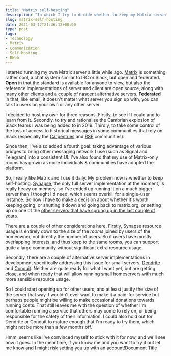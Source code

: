 ```yaml
---
title: "Matrix self-hosting"
description: "In which I try to decide whether to keep my Matrix server running."
slug: matrix-self-hosting
date: 2021-03-12T21:36:12+00:00
type: post
tags:
- Technology
- Matrix
- Communication
- Self-hosting
- DWeb
---
```


 
I started running my own Matrix server a little while ago. [Matrix](https://matrix.org) is something rather cool, a chat system similar to IRC or Slack, but open and federated. **Open** in that the standard is available for anyone to view, but also the reference implementations of server and client are open source, along with many other clients and a couple of nascent alternative servers. **Federated** in that, like email, it doesn't matter what server you sign up with, you can talk to users on your own or any other server. 

I decided to host my own for three reasons. Firstly, to see if I could and to learn from it. Secondly, to try and rationalise the Cambrian explosion of Slack teams I was being added to in 2019. Thirdly, to take some control of the loss of access to historical messages in some communities that rely on Slack (especially the [Carpentries](https://carpentries.org) and [RSE](https://society-rse.org/) communities).

Since then, I've also added a fourth goal: taking advantage of various bridges to bring other messaging network I use (such as Signal and Telegram) into a consistent UI. I've also found that my use of Matrix-only rooms has grown as more individuals & communities have adopted the platform.

So, I really like Matrix and I use it daily. My problem now is whether to keep self-hosting. [Synapse](https://matrix.org/docs/projects/server/synapse), the only full server implementation at the moment, is really heavy on memory, so I've ended up running it on a much bigger server than I thought I'd need, which seems overkill for a single-user instance. So now I have to make a decision about whether it's worth keeping going, or shutting it down and going back to matrix.org, or setting up on one of the [other servers that have sprung up in the last couple of years](https://publiclist.anchel.nl/).

There are a couple of other considerations here. Firstly, Synapse resource usage is entirely down to the size of the *rooms* joined by users of the homeowner, not directly the number of users. So if users have mostly overlapping interests, and thus keep to the same rooms, you can support quite a large community without significant extra resource usage.

Secondly, there are a couple of alternative server implementations in development specifically addressing this issue for small servers. [Dendrite](https://github.com/matrix-org/dendrite) and [Conduit](https://conduit.rs/). Neither are quite ready for what I want yet, but are getting close, and when ready that will allow running small homeservers with much more sensible resource usage.

So I could start opening up for other users, and at least justify the size of the server that way. I wouldn't ever want to make it a paid-for service but perhaps people might be willing to make occasional donations towards running costs. That still leaves me with the question of whether I'm comfortable running a service that others may come to rely on, or being responsible for the safety of their information. I could also hold out for Dendrite or Conduit to mature enough that I'm ready to try them, which might not be more than a few months off.

Hmm, seems like I've convinced myself to stick with it for now, and we'll see how it goes. In the meantime, if you know me and you want to try it out let me know and I might risk setting you up with an account!Document Title

